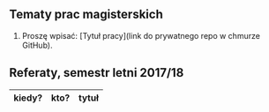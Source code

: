 ## Tematy prac magisterskich

1. Proszę wpisać: [Tytuł pracy](link do prywatnego repo w chmurze GitHub).


## Referaty, semestr letni 2017/18

| kiedy?     | kto?            | tytuł |
| :--------- | :-------------- | :---- |
